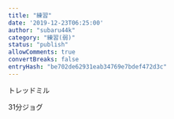 ```yaml
---
title: "練習"
date: '2019-12-23T06:25:00'
author: "subaru44k"
category: "練習(弱)"
status: "publish"
allowComments: true
convertBreaks: false
entryHash: "be702de62931eab34769e7bdef472d3c"
---
```

トレッドミル<div>31分ジョグ</div>
